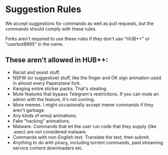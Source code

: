 # Suggestion Rules

We accept suggestions for commands as well as pull requests, but the commands should comply with these rules.

Forks aren't required to use these rules if they don't use "HUB++" or "userbot8895" in the name.

## These aren't allowed in HUB++:

- Racist and sexist stuff.
- NSFW (or suggestive) stuff, like the finger and OK sign animation used in almost every Paperplane fork.
- Kanging entire sticker packs. That's stealing.
- Mute features that bypass Telegram's restrictions. If you can mute an admin with the feature, it's not coming.
- More memes. I might occasionally accept meme commands if they aren't garbage.
- Any kinds of emoji animations.
- Fake "hacking" animations.
- Malware. Commands that let the user run code that they supply (like .exec) are not considered malware.
- Commands with non-English text. Translate the text, then submit.
- Anything to do with piracy, including torrent commands, paid streaming service content downloaders etc.
